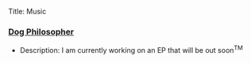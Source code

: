 Title: Music
### [Dog Philosopher](https://dogphilosopher.bandcamp.com)
- Description: I am currently working on an EP that will be out soon<sup>TM</sup>
